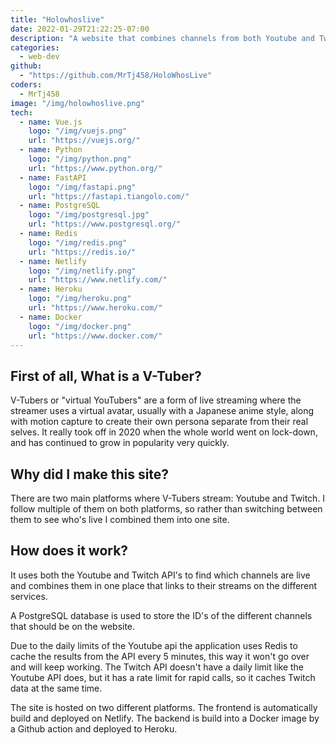 ```yaml
---
title: "Holowhoslive"
date: 2022-01-29T21:22:25-07:00
description: "A website that combines channels from both Youtube and Twitch. Centered around V-Tubers."
categories:
  - web-dev
github:
  - "https://github.com/MrTj458/HoloWhosLive"
coders:
  - MrTj458
image: "/img/holowhoslive.png"
tech:
  - name: Vue.js
    logo: "/img/vuejs.png"
    url: "https://vuejs.org/"
  - name: Python
    logo: "/img/python.png"
    url: "https://www.python.org/"
  - name: FastAPI
    logo: "/img/fastapi.png"
    url: "https://fastapi.tiangolo.com/"
  - name: PostgreSQL
    logo: "/img/postgresql.jpg"
    url: "https://www.postgresql.org/"
  - name: Redis
    logo: "/img/redis.png"
    url: "https://redis.io/"
  - name: Netlify
    logo: "/img/netlify.png"
    url: "https://www.netlify.com/"
  - name: Heroku
    logo: "/img/heroku.png"
    url: "https://www.heroku.com/"
  - name: Docker
    logo: "/img/docker.png"
    url: "https://www.docker.com/"
---
```


## First of all, What is a V-Tuber?

V-Tubers or "virtual YouTubers" are a form of live streaming where the streamer uses a virtual avatar, usually with a Japanese anime style, along with motion capture to create their own persona separate from their real selves. It really took off in 2020 when the whole world went on lock-down, and has continued to grow in popularity very quickly.

## Why did I make this site?

There are two main platforms where V-Tubers stream: Youtube and Twitch. I follow multiple of them on both platforms, so rather than switching between them to see who's live I combined them into one site.

## How does it work?

It uses both the Youtube and Twitch API's to find which channels are live and combines them in one place that links to their streams on the different services.

A PostgreSQL database is used to store the ID's of the different channels that should be on the website.

Due to the daily limits of the Youtube api the application uses Redis to cache the results from the API every 5 minutes, this way it won't go over and will keep working. The Twitch API doesn't have a daily limit like the Youtube API does, but it has a rate limit for rapid calls, so it caches Twitch data at the same time.

The site is hosted on two different platforms. The frontend is automatically build and deployed on Netlify. The backend is build
into a Docker image by a Github action and deployed to Heroku.

